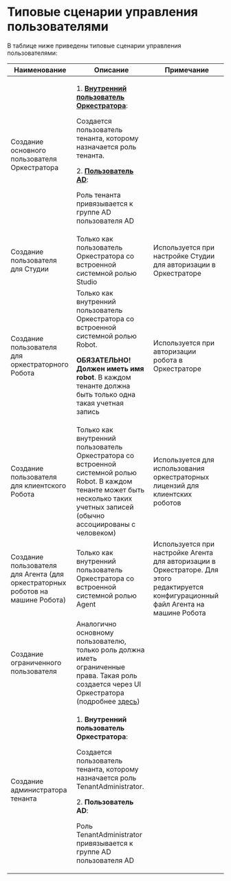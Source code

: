 # Типовые сценарии управления пользователями

В таблице ниже приведены типовые сценарии управления пользователями:

| Наименование                                 | Описание                                                                                                                                                                                                        | Примечание                     | 
| -------------------------------------------- | --------------------------------------------------------------------------------------------------------------------------------------------------------------------------------------------------------------- | ------------------------------ | 
| Создание основного пользователя Оркестратора | <p> 1. [**Внутренний пользователь Оркестратора**](https://docs.primo-rpa.ru/primo-rpa/orchestrator/settings/users/orch-users):</p><p>Создается пользователь тенанта, которому назначается роль тенанта.</p> <p>2. [**Пользователь AD**](https://docs.primo-rpa.ru/primo-rpa/orchestrator/settings/users/ad-users):</p><p>Роль тенанта привязывается к группе AD пользователя AD</p>  | 
| Создание пользователя для Студии             | Только как пользователь Оркестратора со встроенной системной ролью Studio  | Используется при настройке Cтудии для авторизации в Оркестраторе |
| Создание пользователя для оркестраторного Робота | Только как внутренний  пользователь Оркестратора со встроенной системной ролью Robot. <p>**ОБЯЗАТЕЛЬНО! Должен иметь имя robot**. В каждом тенанте должна быть только одна такая учетная запись</p> | Используется при авторизации робота в Оркестраторе |
| Создание пользователя для клиентского Робота | Только как внутренний пользователь Оркестратора со встроенной системной ролью Robot. В каждом тенанте может быть несколько таких учетных записей (обычно ассоциированы с человеком) | Используется для использования оркестраторных лицензий для клиентских роботов |
| Создание пользователя для Агента (для оркестраторных роботов на машине Робота) | Только как внутренний  пользователь Оркестратора со встроенной системной ролью Agent | Используется при настройке Агента для авторизации в Оркестраторе. Для этого редактируется конфигурационный файл Агента на машине Робота |
| Создание ограниченного пользователя          | Аналогично основному пользователю, только роль должна иметь ограниченные права. Такая роль создается через UI Оркестратора (подробнее [здесь](https://docs.primo-rpa.ru/primo-rpa/orchestrator/settings/users/roles)) |
| Создание администратора тенанта              | <p>1. **Внутренний пользователь Оркестратора**:</p><p>Создается пользователь тенанта, которому назначается роль TenantAdministrator.</p> <p>2. **Пользователь AD**:</p><p>Роль TenantAdministrator привязывается к группе AD пользователя AD</p> |
